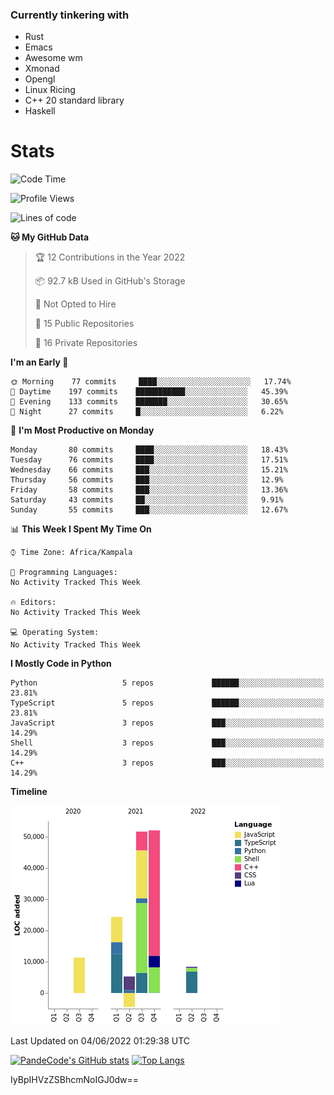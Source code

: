 ### Currently tinkering with
 - Rust
 - Emacs
 - Awesome wm
 - Xmonad
 - Opengl
 - Linux Ricing
 - C++ 20 standard library
 - Haskell

# Stats
<!--START_SECTION:waka-->
![Code Time](http://img.shields.io/badge/Code%20Time-0%20secs-blue)

![Profile Views](http://img.shields.io/badge/Profile%20Views-0-blue)

![Lines of code](https://img.shields.io/badge/From%20Hello%20World%20I%27ve%20Written-149%20Thousand%20lines%20of%20code-blue)

**🐱 My GitHub Data** 

> 🏆 12 Contributions in the Year 2022
 > 
> 📦 92.7 kB Used in GitHub's Storage 
 > 
> 🚫 Not Opted to Hire
 > 
> 📜 15 Public Repositories 
 > 
> 🔑 16 Private Repositories  
 > 
**I'm an Early 🐤** 

```text
🌞 Morning    77 commits     ████░░░░░░░░░░░░░░░░░░░░░   17.74% 
🌆 Daytime    197 commits    ███████████░░░░░░░░░░░░░░   45.39% 
🌃 Evening    133 commits    ███████░░░░░░░░░░░░░░░░░░   30.65% 
🌙 Night      27 commits     █░░░░░░░░░░░░░░░░░░░░░░░░   6.22%

```
📅 **I'm Most Productive on Monday** 

```text
Monday       80 commits     ████░░░░░░░░░░░░░░░░░░░░░   18.43% 
Tuesday      76 commits     ████░░░░░░░░░░░░░░░░░░░░░   17.51% 
Wednesday    66 commits     ███░░░░░░░░░░░░░░░░░░░░░░   15.21% 
Thursday     56 commits     ███░░░░░░░░░░░░░░░░░░░░░░   12.9% 
Friday       58 commits     ███░░░░░░░░░░░░░░░░░░░░░░   13.36% 
Saturday     43 commits     ██░░░░░░░░░░░░░░░░░░░░░░░   9.91% 
Sunday       55 commits     ███░░░░░░░░░░░░░░░░░░░░░░   12.67%

```


📊 **This Week I Spent My Time On** 

```text
⌚︎ Time Zone: Africa/Kampala

💬 Programming Languages: 
No Activity Tracked This Week

🔥 Editors: 
No Activity Tracked This Week

💻 Operating System: 
No Activity Tracked This Week

```

**I Mostly Code in Python** 

```text
Python                   5 repos             ██████░░░░░░░░░░░░░░░░░░░   23.81% 
TypeScript               5 repos             ██████░░░░░░░░░░░░░░░░░░░   23.81% 
JavaScript               3 repos             ███░░░░░░░░░░░░░░░░░░░░░░   14.29% 
Shell                    3 repos             ███░░░░░░░░░░░░░░░░░░░░░░   14.29% 
C++                      3 repos             ███░░░░░░░░░░░░░░░░░░░░░░   14.29%

```


**Timeline**

![Chart not found](https://raw.githubusercontent.com/PandeCode/PandeCode/main/charts/bar_graph.png) 


 Last Updated on 04/06/2022 01:29:38 UTC
<!--END_SECTION:waka-->
[![PandeCode's GitHub stats](https://github-readme-stats.vercel.app/api?username=PandeCode&theme=dracula&hide_border=true&show_icons=true)](https://github.com/anuraghazra/github-readme-stats)
[![Top Langs](https://github-readme-stats.vercel.app/api/top-langs/?username=PandeCode&layout=compact&theme=dracula&hide_border=true)](https://github.com/anuraghazra/github-readme-stats)

IyBpIHVzZSBhcmNoIGJ0dw==
